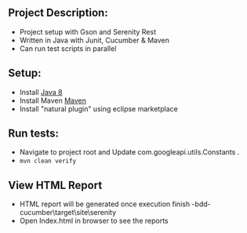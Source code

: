 ## Project Description:
* Project setup with Gson and Serenity Rest
* Written in Java with Junit, Cucumber & Maven
* Can run test scripts in parallel

## Setup:
* Install [Java 8](http://www.oracle.com/technetwork/java/javase/overview/java8-2100321.html)
* Install Maven [Maven](https://maven.apache.org/)
* Install "natural plugin" using eclipse marketplace 

## Run tests:
* Navigate to project root and Update com.googleapi.utils.Constants .
* `mvn clean verify`

## View HTML Report
* HTML report will be generated once execution finish -bdd-cucumber\target\site\serenity
* Open Index.html in browser to see the reports

